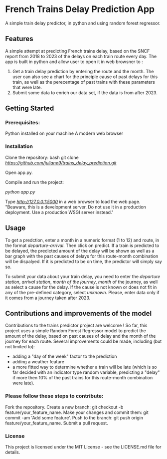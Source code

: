 # French Trains Delay Prediction App
A simple train delay predictor, in python and using random forest regressor.

## Features 
A simple attempt at predicting French trains delay, based on the SNCF report from 2018 to 2023 of the delays on each train route every day. The app is built in python and allow user to open it in web browsner to :
1. Get a train delay prediction by entering the route and the month. The user can also see a chart for the principle cause of past delays for this train, as well as the perecentage of past trains with these parameters that were late.
2. Submit some data to enrich our data set, if the data is from after 2023.


## Getting Started

### Prerequisites:

Python installed on your machine
A modern web browser

### Installation

Clone the repository: bash git clone *https://github.com/juliane9/trains_delay_prediction.git*

Open app.py.

Compile and run the project:

*python app.py*

Type *http://127.0.0.1:5000* in a web browser to load the web page. "Beaware, this is a development server. Do not use it in a production deployment. Use a production WSGI server instead."


## Usage
To get a predction, enter a month in a numeric format (1 to 12) and route, in the format *departure-arrival*. Then click on predict. If a train is predicted to be delayed, the predicted amount of the delay will be shown as well as a bar graph with the past causes of delays for this route-month combination will be dispalyed. If it is predicted to be on time, the predictor will simply say so. 

To submit your data about your train delay, you need to enter the *departure station*, *arrival station*, *month of the journey*, *month* of the journey, as well as select a cause for the delay. If the cause is not known or does not fit in any of the pre-defined category, select *unknown*. Please, enter data only if it comes from a journey taken after 2023.



## Contributions and improvements of the model
Contributions to the trains predictor project are welcome ! So far, this project uses a simple Random Forest Regressor model to predict the amount of the delay, based on past causes of delay and the month of the journey for each route. 
Several improvements could be made, including (but not limited to):
- adding a "day of the week" factor to the prediction
- adding a weather feature
- a more fitted way to determine whether a train will be late (which is so far decided with an indicator type random variable, predicting a "delay" if more then 10% of the past trains for this route-month combination were late). 

### Please follow these steps to contribute:
Fork the repository. Create a new branch: git checkout -b feature/your_feature_name. Make your changes and commit them: git commit -am 'Add some feature'. Push to the branch: git push origin feature/your_feature_name. Submit a pull request.


### License
This project is licensed under the MIT License - see the LICENSE.md file for details.
